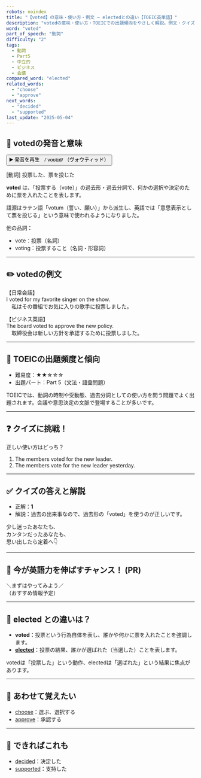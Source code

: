 ```yaml
---
robots: noindex
title: "【voted】の意味・使い方・例文 ― electedとの違い【TOEIC英単語】"
description: "votedの意味・使い方・TOEICでの出題傾向をやさしく解説。例文・クイズ付きでelectedとの違いもわかりやすく学べます。"
word: "voted"
part_of_speech: "動詞"
difficulty: "2"
tags:
  - 動詞
  - Part5
  - 中立的
  - ビジネス
  - 会議
compared_word: "elected"
related_words:
  - "choose"
  - "approve"
next_words:
  - "decided"
  - "supported"
last_update: "2025-05-04"
---
```


## 🔰 votedの発音と意味

<button class="play-audio" onclick="playTTS('voted')">
  <span class="play-audio-main">
    ▶️ 発音を再生　/ˈvoʊtɪd/
  </span>
  <span class="play-audio-sub">
    （ヴォウティッド）
  </span>
</button>

[動詞] 投票した、票を投じた

**voted** は、「投票する（vote）」の過去形・過去分詞で、何かの選択や決定のために票を入れたことを表します。

語源はラテン語「votum（誓い、願い）」から派生し、英語では「意思表示として票を投じる」という意味で使われるようになりました。

他の品詞：  
- vote：投票（名詞）
- voting：投票すること（名詞・形容詞）

---

## ✏️ votedの例文

【日常会話】  
I voted for my favorite singer on the show.  
　私はその番組でお気に入りの歌手に投票しました。

【ビジネス英語】  
The board voted to approve the new policy.  
　取締役会は新しい方針を承認するために投票しました。

---

## 🎯 TOEICの出題頻度と傾向

- 難易度：★★☆☆☆
- 出題パート：Part 5（文法・語彙問題）

TOEICでは、動詞の時制や受動態、過去分詞としての使い方を問う問題でよく出題されます。会議や意思決定の文脈で登場することが多いです。

---

## ❓ クイズに挑戦！

正しい使い方はどっち？

1. The members voted for the new leader.  
2. The members vote for the new leader yesterday.

---

## ✅ クイズの答えと解説

- 正解：**1**
- 解説：過去の出来事なので、過去形の「voted」を使うのが正しいです。

少し迷ったあなたも、  
カンタンだったあなたも、  
思い出したら定着へ👇️

---

## 🚀 今が英語力を伸ばすチャンス！ (PR)

<div class="info-center">
＼まずはやってみよう／<br>  
（おすすめ情報予定）
</div>

---

## 🤔  elected との違いは？

- **voted**：投票という行為自体を表し、誰かや何かに票を入れたことを強調します。
- **[elected](/word/elected/)**：投票の結果、誰かが選ばれた（当選した）ことを表します。

votedは「投票した」という動作、electedは「選ばれた」という結果に焦点があります。

---

## 🧩 あわせて覚えたい

- [choose](/word/choose/)：選ぶ、選択する
- [approve](/word/approve/)：承認する

---

## 📖 できればこれも

- [decided](/word/decided/)：決定した
- [supported](/word/supported/)：支持した

<!-- cvid: aid12_bid08 -->
